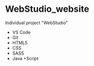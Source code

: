 # WebStudio_website
Individual project "WebStudio"


   - VS Code
   - Git
   - HTML5
   - CSS
   - SASS
   - Java +Script
    
